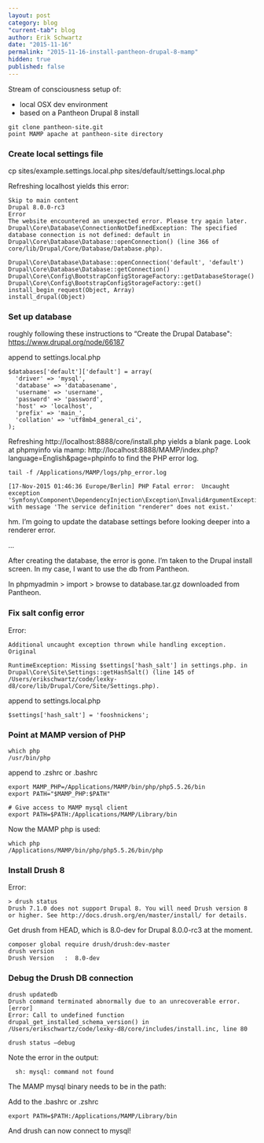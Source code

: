 ```yaml
---
layout: post
category: blog
"current-tab": blog
author: Erik Schwartz
date: "2015-11-16"
permalink: "2015-11-16-install-pantheon-drupal-8-mamp"
hidden: true
published: false
---
```


Stream of consciousness setup of:

* local OSX dev environment
* based on a Pantheon Drupal 8 install

```
git clone pantheon-site.git
point MAMP apache at pantheon-site directory
```

### Create local settings file

cp sites/example.settings.local.php sites/default/settings.local.php

Refreshing localhost yields this error:

```
Skip to main content
Drupal 8.0.0-rc3
Error
The website encountered an unexpected error. Please try again later.
Drupal\Core\Database\ConnectionNotDefinedException: The specified database connection is not defined: default in Drupal\Core\Database\Database::openConnection() (line 366 of core/lib/Drupal/Core/Database/Database.php).

Drupal\Core\Database\Database::openConnection('default', 'default')
Drupal\Core\Database\Database::getConnection()
Drupal\Core\Config\BootstrapConfigStorageFactory::getDatabaseStorage()
Drupal\Core\Config\BootstrapConfigStorageFactory::get()
install_begin_request(Object, Array)
install_drupal(Object)
```

### Set up database

roughly following these instructions to “Create the Drupal Database": https://www.drupal.org/node/66187

append to settings.local.php

```
$databases['default']['default'] = array(
  'driver' => 'mysql',
  'database' => 'databasename',
  'username' => 'username',
  'password' => 'password',
  'host' => 'localhost',
  'prefix' => 'main_',
  'collation' => 'utf8mb4_general_ci',
);
```

Refreshing http://localhost:8888/core/install.php yields a blank page. Look at phpmyinfo via mamp: http://localhost:8888/MAMP/index.php?language=English&page=phpinfo to find the PHP error log.

```
tail -f /Applications/MAMP/logs/php_error.log

[17-Nov-2015 01:46:36 Europe/Berlin] PHP Fatal error:  Uncaught exception 'Symfony\Component\DependencyInjection\Exception\InvalidArgumentException' with message 'The service definition "renderer" does not exist.'
```

hm. I’m going to update the database settings before looking deeper into a renderer error.

...

After creating the database, the error is gone. I’m taken to the Drupal install screen. In my case, I want to use the db from Pantheon.

In phpmyadmin > import > browse to database.tar.gz downloaded from Pantheon.

### Fix salt config error

Error:
```
Additional uncaught exception thrown while handling exception.
Original

RuntimeException: Missing $settings['hash_salt'] in settings.php. in Drupal\Core\Site\Settings::getHashSalt() (line 145 of /Users/erikschwartz/code/lexky-d8/core/lib/Drupal/Core/Site/Settings.php).
```

append to settings.local.php

```
$settings['hash_salt'] = 'fooshnickens';
```

### Point at MAMP version of PHP

```
which php
/usr/bin/php
```

append to .zshrc or .bashrc

```
export MAMP_PHP=/Applications/MAMP/bin/php/php5.5.26/bin
export PATH="$MAMP_PHP:$PATH"

# Give access to MAMP mysql client
export PATH=$PATH:/Applications/MAMP/Library/bin
```

Now the MAMP php is used:

```
which php
/Applications/MAMP/bin/php/php5.5.26/bin/php
```

### Install Drush 8

Error:

```
> drush status
Drush 7.1.0 does not support Drupal 8. You will need Drush version 8 or higher. See http://docs.drush.org/en/master/install/ for details.
```

Get drush from HEAD, which is 8.0-dev for Drupal 8.0.0-rc3 at the moment.

```
composer global require drush/drush:dev-master
drush version
Drush Version   :  8.0-dev
```

### Debug the Drush DB connection

```
drush updatedb
Drush command terminated abnormally due to an unrecoverable error.                                                                                                                                                                                                                                                                                            [error]
Error: Call to undefined function drupal_get_installed_schema_version() in /Users/erikschwartz/code/lexky-d8/core/includes/install.inc, line 80
```

```
drush status —debug
```

Note the error in the output:
```
  sh: mysql: command not found
```

The MAMP mysql binary needs to be in the path:

Add to the .bashrc or .zshrc

```
export PATH=$PATH:/Applications/MAMP/Library/bin
```

And drush can now connect to mysql!
